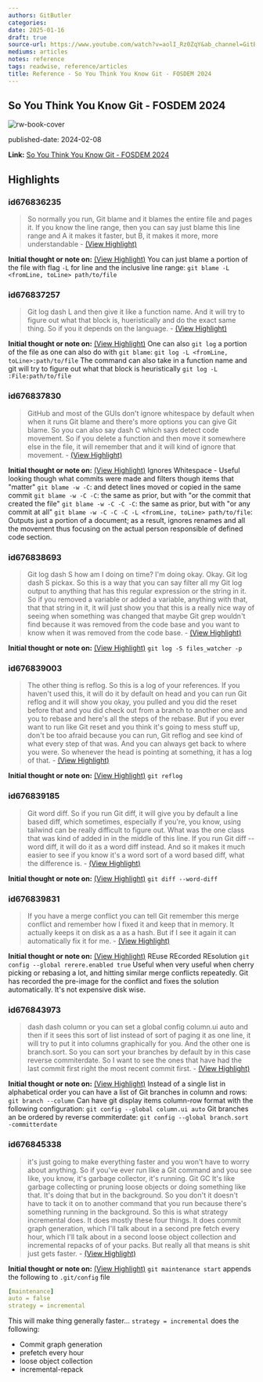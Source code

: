 ```yaml
---
authors: GitButler
categories:
date: 2025-01-16
draft: true
source-url: https://www.youtube.com/watch?v=aolI_Rz0ZqY&ab_channel=GitButler
mediums: articles
notes: reference
tags: readwise, reference/articles
title: Reference - So You Think You Know Git - FOSDEM 2024
---
```


## So You Think You Know Git - FOSDEM 2024

![rw-book-cover](https://i.ytimg.com/vi/aolI_Rz0ZqY/maxresdefault.jpg)

published-date: 2024-02-08

**Link:** [So You Think You Know Git - FOSDEM 2024](https://www.youtube.com/watch?v=aolI_Rz0ZqY&ab_channel=GitButler)

## Highlights

### id676836235

> So normally you run, Git blame and it blames the entire file and pages it. If you know the line range, then you can say just blame this line range and A it makes it faster, but B, it makes it more, more understandable
> \- [(View Highlight)](https://read.readwise.io/read/01hpk5f9emg3qsqrfj8ty6rq1j)

**Initial thought or note on:** [(View Highlight)](https://read.readwise.io/read/01hpk5f9emg3qsqrfj8ty6rq1j)
You can just blame a portion of the file with flag `-L` for line and the inclusive line range: `git blame -L <fromLine, toLine> path/to/file`

### id676837257

> Git log dash L and then give it like a function name. And it will try to figure out what that block is, hueristically and do the exact same thing. So if you it depends on the language.
> \- [(View Highlight)](https://read.readwise.io/read/01hpk5vd3jgv67n04t0khgh4dq)

**Initial thought or note on:** [(View Highlight)](https://read.readwise.io/read/01hpk5vd3jgv67n04t0khgh4dq)
One can also `git log` a portion of the file as one can also do with `git blame`: `git log -L <fromLine, toLine>:path/to/file`
The command can also take in a function name and git will try to figure out what that block is heuristically
`git log -L :File:path/to/file`

### id676837830

> GitHub and most of the GUIs don't ignore whitespace by default when when it runs Git blame and there's more options you can give Git blame. So you can also say dash C which says detect code movement. So if you delete a function and then move it somewhere else
> in the file, it will remember that and it will kind of ignore that movement.
> \- [(View Highlight)](https://read.readwise.io/read/01hpk62atp59mrdypqa92fzaxj)

**Initial thought or note on:** [(View Highlight)](https://read.readwise.io/read/01hpk62atp59mrdypqa92fzaxj)
Ignores Whitespace - Useful looking though what commits were made and filters though items that "matter"
`git blame -w -C`: and detect lines moved or copied in the same commit
`git blame -w -C -C`: the same as prior, but with "or the commit that created the file"
`git blame -w -C -C -C`: the same as prior, but with "or any commit at all"
`git blame -w -C -C -C -L <fromLine, toLine> path/to/file`: Outputs just a portion of a document; as a result, ignores renames and all the movement thus focusing on the actual person responsible of defined code section.

### id676838693

> Git log dash S how am I doing on time? I'm doing okay. Okay. Git log dash S pickax. So this is a way that you can say filter all my Git log output to anything that has this regular expression or the string in it. So if you removed a variable or added a variable, anything with that, that that string in it, it will just show you that this is a really nice way of seeing when something was changed that maybe Git grep wouldn't find because it was removed from the code base and you want to know when it was removed from the code base.
> \- [(View Highlight)](https://read.readwise.io/read/01hpk6k31hccenkfdt3438f74t)

**Initial thought or note on:** [(View Highlight)](https://read.readwise.io/read/01hpk6k31hccenkfdt3438f74t)
`git log -S files_watcher -p`

### id676839003

> The other thing is reflog. So this is a log of your references. If you haven't used this, it will do it by default on head and you can run Git reflog and it will show you okay, you pulled and you did the reset before that and you did check out from a branch to another one and you to rebase and here's all the steps of the rebase. But if you ever want to run like Git reset and you think it's going to mess stuff up, don't be too afraid because you can run, Git reflog and see kind of what every step of that was. And you can always get back to where you were. So whenever the head is pointing at something, it has a log of that.
> \- [(View Highlight)](https://read.readwise.io/read/01hpk6n8h2ac9bhx9rdwy1ghsz)

**Initial thought or note on:** [(View Highlight)](https://read.readwise.io/read/01hpk6n8h2ac9bhx9rdwy1ghsz)
`git reflog`

### id676839185

> Git word diff. So if you run Git diff, it will give you by default a line based diff, which sometimes, especially if you're, you know, using tailwind can be really difficult to figure out. What was the one class that was kind of added in in the middle of this line. If you run Git diff -- word diff, it will do it as a word diff instead. And so it makes it much easier to see if you know it's a word sort of a word based diff, what the difference is.
> \- [(View Highlight)](https://read.readwise.io/read/01hpk6qevjkb6785z540z9pweq)

**Initial thought or note on:** [(View Highlight)](https://read.readwise.io/read/01hpk6qevjkb6785z540z9pweq)
`git diff --word-diff`

### id676839831

> If you have a merge conflict you can tell Git remember this merge conflict and remember how I fixed it and keep that in memory. It actually keeps it on disk as a as a hash. But if I see it again it can automatically fix it for me.
> \- [(View Highlight)](https://read.readwise.io/read/01hpk6vkacfn88ytxsgdvp3v8s)

**Initial thought or note on:** [(View Highlight)](https://read.readwise.io/read/01hpk6vkacfn88ytxsgdvp3v8s)
REuse REcorded REsolution
`git config --global rerere.enabled true`
Useful when very useful when cherry picking or rebasing a lot, and hitting similar merge conflicts repeatedly. Git has recorded the pre-image for the conflict and fixes the solution automatically.
It's not expensive disk wise.

### id676843973

> dash dash column or you can set a global config column.ui auto and then if it sees this sort of list instead of sort of paging it as one line, it will try to put it into columns graphically for you.
> And the other one is branch.sort. So you can sort your branches by default by in this case reverse commiterdate. So I want to see the ones that have had the last commit first right the most recent commit first.
> \- [(View Highlight)](https://read.readwise.io/read/01hpk7c1a1fmp6g0bb74sx0fcd)

**Initial thought or note on:** [(View Highlight)](https://read.readwise.io/read/01hpk7c1a1fmp6g0bb74sx0fcd)
Instead of a single list in alphabetical order you can have a list of Git branches in column and rows: `git branch --column`
Can have git display items column-row format with the following configuration: `git config --global column.ui auto`
Git branches an be ordered by reverse commiterdate: `git config --global branch.sort -committerdate`

### id676845338

> it's just going to make everything faster and you won't have to worry about anything. So if you've ever run like a Git command and you see like, you know, it's garbage collector, it's running. Git GC It's like garbage collecting or pruning loose objects or doing something like that. It's doing that but in the background. So you don't it doesn't have to tack it on to another command that you run because there's something running in the background. So this is what strategy incremental does. It does mostly these four things. It does commit graph generation, which I'll talk about in a second pre fetch every hour, which I'll talk about in a second
> loose object collection and incremental repacks of of your packs. But really all that means is shit just gets faster.
> \- [(View Highlight)](https://read.readwise.io/read/01hpk80r9jzvf4zc6qg31ygxwy)

**Initial thought or note on:** [(View Highlight)](https://read.readwise.io/read/01hpk80r9jzvf4zc6qg31ygxwy)
`git maintenance start` appends the following to `.git/config` file

```yml
[maintenance]
auto = false
strategy = incremental
```

This will make thing generally faster...
`strategy = incremental` does the following:

- Commit graph generation
- prefetch every hour
- loose object collection
- incremental-repack
